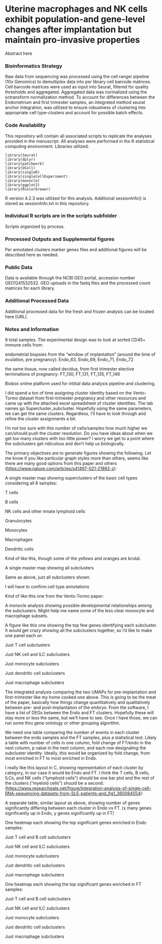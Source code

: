 # Uterine macrophages and NK cells exhibit population-and gene-level changes after implantation but maintain pro-invasive properties

Abstract here

### Bioinformatics Strategy

Raw data from sequencing was processed using the cell ranger pipeline (10x Genomics) to demultiplex data into per library cell barcode matrices. Cell barcode matrices were used as input into Seurat, filtered for quality thresholds and aggregated. Aggregated data was normalized using the sctransform normalization method. To account for differences between the Endometrium and first trimester samples, an integrated method seurat anchor integration, was utilized to ensure robustness of clustering into appropriate cell type-clusters and account for possible batch effects.  

### Code Availability

This repository will contain all associated scripts to replicate the analyses provided in the manuscript. All analyses were performed in the R statistical computing environment. Libraries utilized:

```
library(Seurat)
library(dplyr)
library(patchwork)
library(UCell)
library(singleR)
library(singleCellExperiment)
library(monocle)
library(ggplot2)
library(Rcolorbrewer)

```

R version 4.2.3 was utilized for this analysis. Additional sessionInfo() is stored as sessionInfo.txt in this repository.





### Individual R scripts are in the scripts subfolder

Scripts organized by process.




### Processed Outputs and Supplemental figures

Per annotated clusters marker genes files and additional figures will be described here as needed.




### Public Data

Data is available through the NCBI GEO portal, accession number GEO1241532532. GEO uploads in the fastq files and the processed count matrices for each library. 






### Additional Processed Data

Additional processed data for the fresh and frozen analysis can be located here [URL].



 
 
 ### Notes and Information
 8 total samples. The experimental design was to look at sorted CD45+ immune cells from: 

endometrial biopsies from the “window of implantation” (around the time of ovulation, pre pregnancy): Endo_63, Endo_69, Endo_71, Endo_72 

the same tissue, now called decidua, from first trimester elective terminations of pregnancy: FT_130, FT_131, FT_135, FT_149 

 Biobox online platform used for intitial data analysis pipeline and clustering.
 

 

I did spend a ton of time assigning cluster identity based on the Vento-Tormo dataset from first-trimester pregnancy and other resources and came up with the attached excel spreadsheet of cluster identities. The tab names go Supercluster_subcluster. Hopefully using the same parameters, we can get the same clusters. Regardless, I’ll have to look through and refine the cluster assignments a bit. 

 

I’m not too sure with this number of cells/samples how much higher we can/should push the cluster resolution. Do you have ideas about when we get too many clusters with too little power? I worry we get to a point where the subclusters get ridiculous and don’t help us biologically. 

 

The primary objectives are to generate figures showing the following. Let me know if you like particular graph styles more than others, seems like there are many good options from this paper and others (https://www.nature.com/articles/s41467-021-21892-z): 

A single master map showing superclusters of the basic cell types considering all 8 samples: 

T cells 

B cells 

NK cells and other innate lymphoid cells 

Granulocytes 

Monocytes 

Macrophages 

Dendritic cells 

 

Kind of like this, though some of the yellows and oranges are brutal. 

 

 

A single master map showing all subclusters 

Same as above, just all subclusters shown. 

I will have to confirm cell type annotations 

 

Kind of like this one from the Vento-Tormo paper: 

 

 

A monocle analysis showing possible developmental relationships among the subclusters. Might help me name some of the less clear monocyte and macrophage subsets. 

 

A figure like this one showing the top few genes identifying each subcluster. It would get crazy showing all the subclusters together, so I’d like to make one panel each on 

Just T cell subclusters 

Just NK cell and ILC subclusters  

Just monocyte subclusters 

Just dendritic cell subclusters 

Just macrophage subclusters 

 

 

 

The integrated analysis comparing the two UMAPs for pre-implantation and first-trimester like my home cooked one above. This is going to be the meat of the paper, basically how things change quantitatively and qualitatively between pre- and post-implantation of the embryo. From the software, I have a list of DEGs between the Endo and FT clusters. Hopefully these will stay more or less the same, but we’ll have to see. Once I have those, we can run some thru gene ontology or other grouping algorithm. 

We need one table comparing the number of events in each cluster between the endo samples and the FT samples, plus a statistical test. Likely a table with number of cells in one column, fold change of FT/endo in the next column, p value in the next column, and each row designating the subcluster identity. Ideally, this would be organized by fold change, from most enriched in FT to most enriched in Endo.  

I really like this layout in C, showing representation of each cluster by category, in our case it would be Endo and FT. I think the T cells, B cells, ILCs, and NK cells (“lymphoid cells”) should be one bar plot and the rest of the clusters (“myeloid cells”) should be a second. (https://www.researchgate.net/figure/Integration-analysis-of-single-cell-RNA-sequencing-datasets-from-SLE-patients-and_fig1_360084554):   

A separate table, similar layout as above, showing number of genes significantly differing between each cluster in Endo vs FT. (x many genes significantly up in Endo, y genes significantly up in FT) 

 

One heatmap each showing the top significant genes enriched in Endo samples: 

Just T cell and B cell subclusters 

Just NK cell and ILC subclusters  

Just monocyte subclusters 

Just dendritic cell subclusters 

Just macrophage subclusters 

 

One heatmap each showing the top significant genes enriched in FT samples: 

Just T cell and B cell subclusters 

Just NK cell and ILC subclusters  

Just monocyte subclusters 

Just dendritic cell subclusters 

Just macrophage subclusters 
